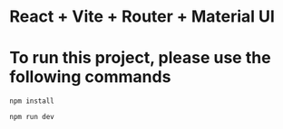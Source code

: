 # React + Vite + Router + Material UI

# To run this project, please use the following commands

`npm install`

`npm run dev`